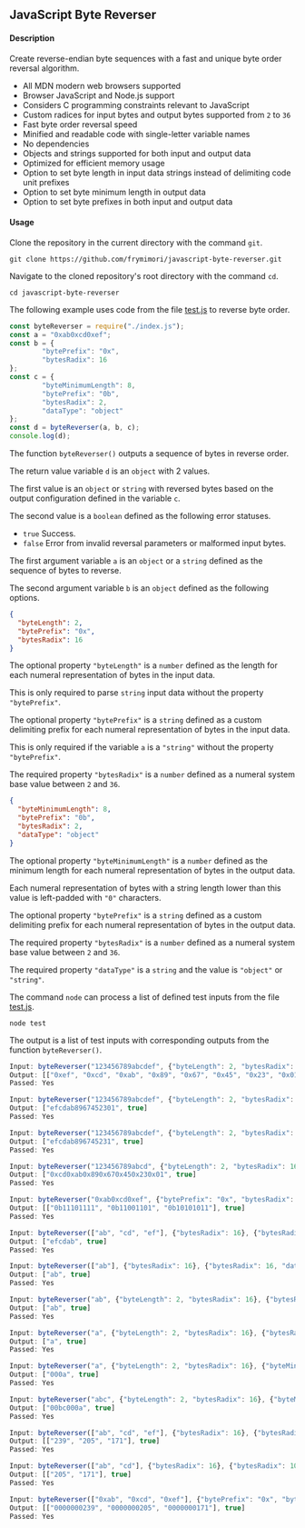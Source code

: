 ## JavaScript Byte Reverser

#### Description
Create reverse-endian byte sequences with a fast and unique byte order reversal algorithm.

- All MDN modern web browsers supported
- Browser JavaScript and Node.js support
- Considers C programming constraints relevant to JavaScript
- Custom radices for input bytes and output bytes supported from `2` to `36`
- Fast byte order reversal speed
- Minified and readable code with single-letter variable names
- No dependencies
- Objects and strings supported for both input and output data
- Optimized for efficient memory usage
- Option to set byte length in input data strings instead of delimiting code unit prefixes
- Option to set byte minimum length in output data
- Option to set byte prefixes in both input and output data

#### Usage
Clone the repository in the current directory with the command `git`.

``` console
git clone https://github.com/frymimori/javascript-byte-reverser.git
```

Navigate to the cloned repository's root directory with the command `cd`.

``` console
cd javascript-byte-reverser
```

The following example uses code from the file [test.js](https://github.com/frymimori/javascript-byte-reverser/blob/main/test.js) to reverse byte order.

``` javascript
const byteReverser = require("./index.js");
const a = "0xab0xcd0xef";
const b = {
        "bytePrefix": "0x",
        "bytesRadix": 16
};
const c = {
        "byteMinimumLength": 8,
        "bytePrefix": "0b",
        "bytesRadix": 2,
        "dataType": "object"
};
const d = byteReverser(a, b, c);
console.log(d);
```

The function `byteReverser()` outputs a sequence of bytes in reverse order.

The return value variable `d` is an `object` with 2 values.

The first value is an `object` or `string` with reversed bytes based on the output configuration defined in the variable `c`.

The second value is a `boolean` defined as the following error statuses.

- `true` Success.
- `false` Error from invalid reversal parameters or malformed input bytes.

The first argument variable `a` is an `object` or a `string` defined as the sequence of bytes to reverse.

The second argument variable `b` is an `object` defined as the following options.

``` json
{
  "byteLength": 2,
  "bytePrefix": "0x",
  "bytesRadix": 16
}
```

The optional property `"byteLength"` is a `number` defined as the length for each numeral representation of bytes in the input data.

This is only required to parse `string` input data without the property `"bytePrefix"`.

The optional property `"bytePrefix"` is a `string` defined as a custom delimiting prefix for each numeral representation of bytes in the input data.

This is only required if the variable `a` is a `"string"` without the property `"bytePrefix"`.

The required property `"bytesRadix"` is a `number` defined as a numeral system base value between `2` and `36`.

``` json
{
  "byteMinimumLength": 8,
  "bytePrefix": "0b",
  "bytesRadix": 2,
  "dataType": "object"
}
```

The optional property `"byteMinimumLength"` is a `number` defined as the minimum length for each numeral representation of bytes in the output data.

Each numeral representation of bytes with a string length lower than this value is left-padded with `"0"` characters.

The optional property `"bytePrefix"` is a `string` defined as a custom delimiting prefix for each numeral representation of bytes in the output data.

The required property `"bytesRadix"` is a `number` defined as a numeral system base value between `2` and `36`.

The required property `"dataType"` is a `string` and the value is `"object"` or `"string"`.

The command `node` can process a list of defined test inputs from the file [test.js](https://github.com/frymimori/javascript-byte-reverser/blob/main/test.js).

``` console
node test
```

The output is a list of test inputs with corresponding outputs from the function `byteReverser()`.

``` javascript
Input: byteReverser("123456789abcdef", {"byteLength": 2, "bytesRadix": 16}, {"byteMinimumLength": 2, "bytePrefix": "0x", "bytesRadix": 16, "dataType": "object"});
Output: [["0xef", "0xcd", "0xab", "0x89", "0x67", "0x45", "0x23", "0x01"], true]
Passed: Yes

Input: byteReverser("123456789abcdef", {"byteLength": 2, "bytesRadix": 16}, {"byteMinimumLength": 2, "bytesRadix": 16, "dataType": "string"});
Output: ["efcdab8967452301", true]
Passed: Yes

Input: byteReverser("123456789abcdef", {"byteLength": 2, "bytesRadix": 16}, {"bytesRadix": 16, "dataType": "string"});
Output: ["efcdab896745231", true]
Passed: Yes

Input: byteReverser("123456789abcd", {"byteLength": 2, "bytesRadix": 16}, {"byteMinimumLength": 2, "bytePrefix": "0x", "bytesRadix": 16, "dataType": "string"});
Output: ["0xcd0xab0x890x670x450x230x01", true]
Passed: Yes

Input: byteReverser("0xab0xcd0xef", {"bytePrefix": "0x", "bytesRadix": 16}, {"byteMinimumLength": 8, "bytePrefix": "0b", "bytesRadix": 2, "dataType": "object"});
Output: [["0b11101111", "0b11001101", "0b10101011"], true]
Passed: Yes

Input: byteReverser(["ab", "cd", "ef"], {"bytesRadix": 16}, {"bytesRadix": 16, "dataType": "string"});
Output: ["efcdab", true]
Passed: Yes

Input: byteReverser(["ab"], {"bytesRadix": 16}, {"bytesRadix": 16, "dataType": "string"});
Output: ["ab", true]
Passed: Yes

Input: byteReverser("ab", {"byteLength": 2, "bytesRadix": 16}, {"bytesRadix": 16, "dataType": "string"});
Output: ["ab", true]
Passed: Yes

Input: byteReverser("a", {"byteLength": 2, "bytesRadix": 16}, {"bytesRadix": 16, "dataType": "string"});
Output: ["a", true]
Passed: Yes

Input: byteReverser("a", {"byteLength": 2, "bytesRadix": 16}, {"byteMinimumLength": 4, "bytesRadix": 16, "dataType": "string"});
Output: ["000a", true]
Passed: Yes

Input: byteReverser("abc", {"byteLength": 2, "bytesRadix": 16}, {"byteMinimumLength": 4, "bytesRadix": 16, "dataType": "string"});
Output: ["00bc000a", true]
Passed: Yes

Input: byteReverser(["ab", "cd", "ef"], {"bytesRadix": 16}, {"bytesRadix": 10, "dataType": "object"});
Output: [["239", "205", "171"], true]
Passed: Yes

Input: byteReverser(["ab", "cd"], {"bytesRadix": 16}, {"bytesRadix": 10, "dataType": "object"});
Output: [["205", "171"], true]
Passed: Yes

Input: byteReverser(["0xab", "0xcd", "0xef"], {"bytePrefix": "0x", "bytesRadix": 16}, {"byteMinimumLength": 10, "bytesRadix": 10, "dataType": "object"});
Output: [["0000000239", "0000000205", "0000000171"], true]
Passed: Yes
```
